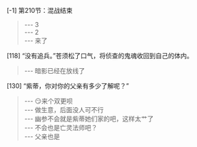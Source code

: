 
[-1] 第210节：混战结束
>--- 3<br>
>--- 2<br>
>--- 来了<br>

[118] “没有追兵。”苍须松了口气，将侦查的鬼魂收回到自己的体内。
>--- 暗影已经在放线了<br>

[130] “紫蒂，你对你的父亲有多少了解呢？”
>--- 😏来个双更呗<br>
>--- 做生意，后面没人可不行<br>
>--- 幽参不会就是紫蒂她们家的吧，这样太艹了<br>
>--- 不会也是亡灵法师吧？<br>
>--- 父亲也是<br>
